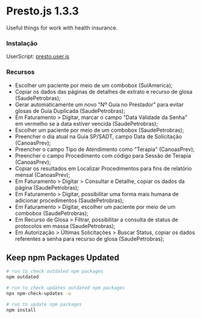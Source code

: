 # Presto.js 1.3.3
Useful things for work with health insurance.

### Instalação

UserScript: [presto.user.js](../../raw/main/presto.user.js)

### Recursos
+ Escolher um paciente por meio de um combobox (SulAmerica);
+ Copiar os dados das páginas de detalhes de extrato e recurso de glosa (SaudePetrobras);
+ Gerar automaticamente um novo "Nº Guia no Prestador" para evitar glosas de Guia Duplicada (SaudePetrobras);
+ Em Faturamento > Digitar, marcar o campo "Data Validade da Senha" em vermelho se a data estiver vencida (SaudePetrobras);
+ Escolher um paciente por meio de um combobox (SaudePetrobras);
+ Preencher o dia atual na Guia SP/SADT, campo Data de Solicitação (CanoasPrev);
+ Preencher o campo Tipo de Atendimento como "Terapia" (CanoasPrev);
+ Preencher o campo Procedimento com código para Sessão de Terapia (CanoasPrev);
+ Copiar os resultados em Localizar Procedimentos para fins de relatório mensal (CanoasPrev);
+ Em Faturamento > Digitar > Consultar e Detalhe, copiar os dados da página (SaudePetrobras);
+ Em Faturamento > Digitar, possibilitar uma forma mais humana de adicionar procedimentos (SaudePetrobras);
+ Em Faturamento > Digitar, escolher um paciente por meio de um combobox (SaudePetrobras);
+ Em Recurso de Glosa > Filtrar, possibilitar a consulta de status de protocolos em massa (SaudePetrobras);
+ Em Autorização > Últimas Solicitações > Buscar Status, copiar os dados referentes a senha para recurso de glosa (SaudePetrobras);

## Keep npm Packages Updated
```bash
# run to check outdated npm packages
npm outdated

# run to check updates outdated npm packages
npx npm-check-updates -u

# run to update npm packages
npm install
```